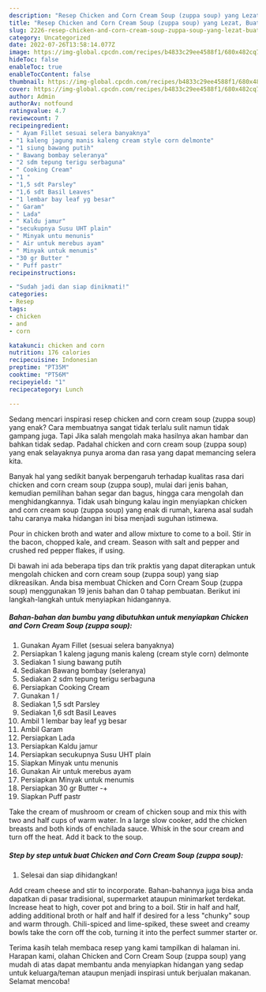 ```yaml
---
description: "Resep Chicken and Corn Cream Soup (zuppa soup) yang Lezat, Buat Buka Puasa Enak Banget"
title: "Resep Chicken and Corn Cream Soup (zuppa soup) yang Lezat, Buat Buka Puasa Enak Banget"
slug: 2226-resep-chicken-and-corn-cream-soup-zuppa-soup-yang-lezat-buat-buka-puasa-enak-banget
category: Uncategorized
date: 2022-07-26T13:58:14.077Z
image: https://img-global.cpcdn.com/recipes/b4833c29ee4588f1/680x482cq70/chicken-and-corn-cream-soup-zuppa-soup-foto-resep-utama.jpg
hideToc: false
enableToc: true
enableTocContent: false
thumbnail: https://img-global.cpcdn.com/recipes/b4833c29ee4588f1/680x482cq70/chicken-and-corn-cream-soup-zuppa-soup-foto-resep-utama.jpg
cover: https://img-global.cpcdn.com/recipes/b4833c29ee4588f1/680x482cq70/chicken-and-corn-cream-soup-zuppa-soup-foto-resep-utama.jpg
author: Admin
authorAv: notfound
ratingvalue: 4.7
reviewcount: 7
recipeingredient:
- " Ayam Fillet sesuai selera banyaknya"
- "1 kaleng jagung manis kaleng cream style corn delmonte"
- "1 siung bawang putih"
- " Bawang bombay seleranya"
- "2 sdm tepung terigu serbaguna"
- " Cooking Cream"
- "1 "
- "1,5 sdt Parsley"
- "1,6 sdt Basil Leaves"
- "1 lembar bay leaf yg besar"
- " Garam"
- " Lada"
- " Kaldu jamur"
- "secukupnya Susu UHT plain"
- " Minyak untu menunis"
- " Air untuk merebus ayam"
- " Minyak untuk menumis"
- "30 gr Butter "
- " Puff pastr"
recipeinstructions:

- "Sudah jadi dan siap dinikmati!"
categories:
- Resep
tags:
- chicken
- and
- corn

katakunci: chicken and corn 
nutrition: 176 calories
recipecuisine: Indonesian
preptime: "PT35M"
cooktime: "PT56M"
recipeyield: "1"
recipecategory: Lunch

---
```



Sedang mencari inspirasi resep chicken and corn cream soup (zuppa soup) yang enak? Cara membuatnya sangat tidak terlalu sulit namun tidak gampang juga. Tapi Jika salah mengolah maka hasilnya akan hambar dan bahkan tidak sedap. Padahal chicken and corn cream soup (zuppa soup) yang enak selayaknya punya aroma dan rasa yang dapat memancing selera kita.


Banyak hal yang sedikit banyak berpengaruh terhadap kualitas rasa dari chicken and corn cream soup (zuppa soup), mulai dari jenis bahan, kemudian pemilihan bahan segar dan bagus, hingga cara mengolah dan menghidangkannya. Tidak usah bingung kalau ingin menyiapkan chicken and corn cream soup (zuppa soup) yang enak di rumah, karena asal sudah tahu caranya maka hidangan ini bisa menjadi suguhan istimewa.

Pour in chicken broth and water and allow mixture to come to a boil. Stir in the bacon, chopped kale, and cream. Season with salt and pepper and crushed red pepper flakes, if using.


Di bawah ini ada beberapa tips dan trik praktis yang dapat diterapkan untuk mengolah chicken and corn cream soup (zuppa soup) yang siap dikreasikan. Anda bisa membuat Chicken and Corn Cream Soup (zuppa soup) menggunakan 19 jenis bahan dan 0 tahap pembuatan. Berikut ini langkah-langkah untuk menyiapkan hidangannya.

<!--inarticleads1-->

##### Bahan-bahan dan bumbu yang dibutuhkan untuk menyiapkan Chicken and Corn Cream Soup (zuppa soup):

1. Gunakan  Ayam Fillet (sesuai selera banyaknya)
1. Persiapkan 1 kaleng jagung manis kaleng (cream style corn) delmonte
1. Sediakan 1 siung bawang putih
1. Sediakan  Bawang bombay (seleranya)
1. Sediakan 2 sdm tepung terigu serbaguna
1. Persiapkan  Cooking Cream
1. Gunakan 1 /
1. Sediakan 1,5 sdt Parsley
1. Sediakan 1,6 sdt Basil Leaves
1. Ambil 1 lembar bay leaf yg besar
1. Ambil  Garam
1. Persiapkan  Lada
1. Persiapkan  Kaldu jamur
1. Persiapkan secukupnya Susu UHT plain
1. Siapkan  Minyak untu menunis
1. Gunakan  Air untuk merebus ayam
1. Persiapkan  Minyak untuk menumis
1. Persiapkan 30 gr Butter -+
1. Siapkan  Puff pastr


Take the cream of mushroom or cream of chicken soup and mix this with two and half cups of warm water. In a large slow cooker, add the chicken breasts and both kinds of enchilada sauce. Whisk in the sour cream and turn off the heat. Add it back to the soup. 

<!--inarticleads2-->

##### Step by step untuk buat Chicken and Corn Cream Soup (zuppa soup):


1. Selesai dan siap dihidangkan!

Add cream cheese and stir to incorporate. Bahan-bahannya juga bisa anda dapatkan di pasar tradisional, supermarket ataupun minimarket terdekat. Increase heat to high, cover pot and bring to a boil. Stir in half and half, adding additional broth or half and half if desired for a less &#34;chunky&#34; soup and warm through. Chili-spiced and lime-spiked, these sweet and creamy bowls take the corn off the cob, turning it into the perfect summer starter or. 

Terima kasih telah membaca resep yang kami tampilkan di halaman ini. Harapan kami, olahan Chicken and Corn Cream Soup (zuppa soup) yang mudah di atas dapat membantu anda menyiapkan hidangan yang sedap untuk keluarga/teman ataupun menjadi inspirasi untuk berjualan makanan. Selamat mencoba!
